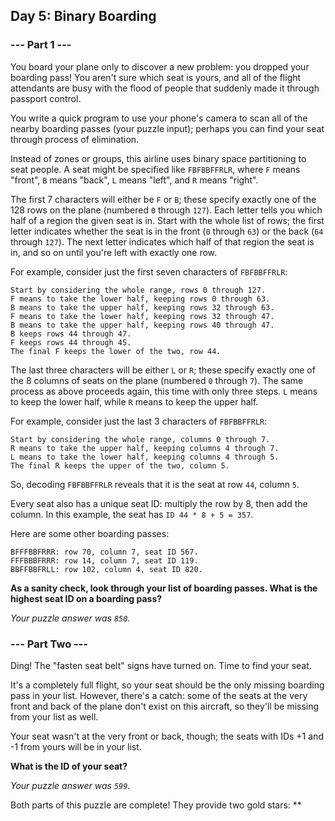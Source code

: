 ## Day 5: Binary Boarding

### --- Part 1 ---

You board your plane only to discover a new problem: you dropped your boarding pass! You aren't sure which seat is yours, and all of the flight attendants are busy with the flood of people that suddenly made it through passport control.

You write a quick program to use your phone's camera to scan all of the nearby boarding passes (your puzzle input); perhaps you can find your seat through process of elimination.

Instead of zones or groups, this airline uses binary space partitioning to seat people. A seat might be specified like `FBFBBFFRLR`, where `F` means "front", `B` means "back", `L` means "left", and `R` means "right".

The first 7 characters will either be `F` or `B`; these specify exactly one of the 128 rows on the plane (numbered `0` through `127`). Each letter tells you which half of a region the given seat is in. Start with the whole list of rows; the first letter indicates whether the seat is in the front (`0` through `63`) or the back (`64` through `127`). The next letter indicates which half of that region the seat is in, and so on until you're left with exactly one row.

For example, consider just the first seven characters of `FBFBBFFRLR`:

    Start by considering the whole range, rows 0 through 127.
    F means to take the lower half, keeping rows 0 through 63.
    B means to take the upper half, keeping rows 32 through 63.
    F means to take the lower half, keeping rows 32 through 47.
    B means to take the upper half, keeping rows 40 through 47.
    B keeps rows 44 through 47.
    F keeps rows 44 through 45.
    The final F keeps the lower of the two, row 44.

The last three characters will be either `L` or `R`; these specify exactly one of the 8 columns of seats on the plane (numbered `0` through `7`). The same process as above proceeds again, this time with only three steps. `L` means to keep the lower half, while `R` means to keep the upper half.

For example, consider just the last 3 characters of `FBFBBFFRLR`:

    Start by considering the whole range, columns 0 through 7.
    R means to take the upper half, keeping columns 4 through 7.
    L means to take the lower half, keeping columns 4 through 5.
    The final R keeps the upper of the two, column 5.

So, decoding `FBFBBFFRLR` reveals that it is the seat at row `44`, column `5`.

Every seat also has a unique seat ID: multiply the row by 8, then add the column. In this example, the seat has `ID 44 * 8 + 5 = 357`.

Here are some other boarding passes:

    BFFFBBFRRR: row 70, column 7, seat ID 567.
    FFFBBBFRRR: row 14, column 7, seat ID 119.
    BBFFBBFRLL: row 102, column 4, seat ID 820.

**As a sanity check, look through your list of boarding passes. What is the highest seat ID on a boarding pass?**

*Your puzzle answer was `850`.*

### --- Part Two ---

Ding! The "fasten seat belt" signs have turned on. Time to find your seat.

It's a completely full flight, so your seat should be the only missing boarding pass in your list. However, there's a catch: some of the seats at the very front and back of the plane don't exist on this aircraft, so they'll be missing from your list as well.

Your seat wasn't at the very front or back, though; the seats with IDs +1 and -1 from yours will be in your list.

**What is the ID of your seat?**

*Your puzzle answer was `599`.*

Both parts of this puzzle are complete! They provide two gold stars: **